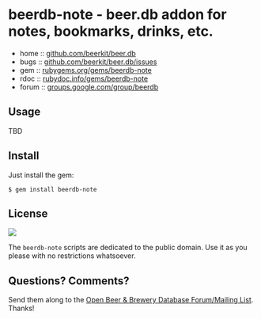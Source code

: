 # beerdb-note - beer.db addon for notes, bookmarks, drinks, etc.

* home  :: [github.com/beerkit/beer.db](https://github.com/beerkit/beer.db)
* bugs  :: [github.com/beerkit/beer.db/issues](https://github.com/beerkit/beer.db/issues)
* gem   :: [rubygems.org/gems/beerdb-note](https://rubygems.org/gems/beerdb-note)
* rdoc  :: [rubydoc.info/gems/beerdb-note](http://rubydoc.info/gems/beerdb-note)
* forum :: [groups.google.com/group/beerdb](https://groups.google.com/group/beerdb)


## Usage

TBD


## Install

Just install the gem:

    $ gem install beerdb-note


## License

![](https://publicdomainworks.github.io/buttons/zero88x31.png)

The `beerdb-note` scripts are dedicated to the public domain.
Use it as you please with no restrictions whatsoever.


## Questions? Comments?

Send them along to the
[Open Beer & Brewery Database Forum/Mailing List](http://groups.google.com/group/beerdb).
Thanks!
